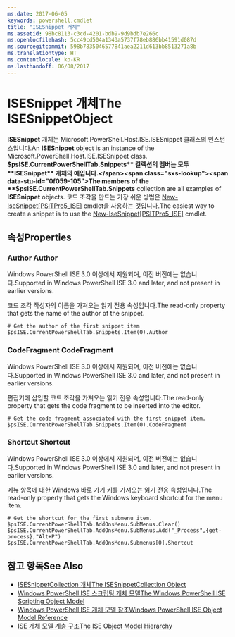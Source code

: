 ```yaml
---
ms.date: 2017-06-05
keywords: powershell,cmdlet
title: "ISESnippet 개체"
ms.assetid: 98bc8113-c3cd-4201-bdb9-9d9bdb7e266c
ms.openlocfilehash: 5cc49cd504a1343a5737f78eb886bb41591d087d
ms.sourcegitcommit: 598b7835046577841aea2211d613bb8513271a8b
ms.translationtype: HT
ms.contentlocale: ko-KR
ms.lasthandoff: 06/08/2017
---
```

# <a name="the-isesnippetobject"></a><span data-ttu-id="0f059-103">ISESnippet 개체</span><span class="sxs-lookup"><span data-stu-id="0f059-103">The ISESnippetObject</span></span>
  <span data-ttu-id="0f059-104">**ISESnippet** 개체는 Microsoft.PowerShell.Host.ISE.ISESnippet 클래스의 인스턴스입니다.</span><span class="sxs-lookup"><span data-stu-id="0f059-104">An **ISESnippet** object is an instance of the Microsoft.PowerShell.Host.ISE.ISESnippet class.</span></span> <span data-ttu-id="0f059-105">**$psISE.CurrentPowerShellTab.Snippets** 컬렉션의 멤버는 모두 **ISESnippet** 개체의 예입니다.</span><span class="sxs-lookup"><span data-stu-id="0f059-105">The members of the **$psISE.CurrentPowerShellTab.Snippets** collection are all examples of **ISESnippet** objects.</span></span> <span data-ttu-id="0f059-106">코드 조각을 만드는 가장 쉬운 방법은 [New-IseSnippet&#91;PSITPro5_ISE&#93;](https://technet.microsoft.com/en-us/library/0a6339a3-2683-4a8e-8929-90ad9a95c3e0) cmdlet을 사용하는 것입니다.</span><span class="sxs-lookup"><span data-stu-id="0f059-106">The easiest way to create a snippet is to use the [New-IseSnippet&#91;PSITPro5_ISE&#93;](https://technet.microsoft.com/en-us/library/0a6339a3-2683-4a8e-8929-90ad9a95c3e0) cmdlet.</span></span>

## <a name="properties"></a><span data-ttu-id="0f059-107">속성</span><span class="sxs-lookup"><span data-stu-id="0f059-107">Properties</span></span>

###  <span data-ttu-id="0f059-108"><a name="DisplayName"></a> Author</span><span class="sxs-lookup"><span data-stu-id="0f059-108"><a name="DisplayName"></a> Author</span></span>
  <span data-ttu-id="0f059-109">Windows PowerShell ISE 3.0 이상에서 지원되며, 이전 버전에는 없습니다.</span><span class="sxs-lookup"><span data-stu-id="0f059-109">Supported in Windows PowerShell ISE 3.0 and later, and not present in earlier versions.</span></span> 

 <span data-ttu-id="0f059-110">코드 조각 작성자의 이름을 가져오는 읽기 전용 속성입니다.</span><span class="sxs-lookup"><span data-stu-id="0f059-110">The read-only property that gets the name of the author of the snippet.</span></span>

```
# Get the author of the first snippet item
$psISE.CurrentPowerShellTab.Snippets.Item(0).Author

```

###  <span data-ttu-id="0f059-111"><a name="Action"></a> CodeFragment</span><span class="sxs-lookup"><span data-stu-id="0f059-111"><a name="Action"></a> CodeFragment</span></span>
  <span data-ttu-id="0f059-112">Windows PowerShell ISE 3.0 이상에서 지원되며, 이전 버전에는 없습니다.</span><span class="sxs-lookup"><span data-stu-id="0f059-112">Supported in Windows PowerShell ISE 3.0 and later, and not present in earlier versions.</span></span> 

 <span data-ttu-id="0f059-113">편집기에 삽입할 코드 조각을 가져오는 읽기 전용 속성입니다.</span><span class="sxs-lookup"><span data-stu-id="0f059-113">The read-only property that gets the code fragment to be inserted into the editor.</span></span>

```
# Get the code fragment associated with the first snippet item.
$psISE.CurrentPowerShellTab.Snippets.Item(0).CodeFragment

```

###  <span data-ttu-id="0f059-114"><a name="Shortcut"></a> Shortcut</span><span class="sxs-lookup"><span data-stu-id="0f059-114"><a name="Shortcut"></a> Shortcut</span></span>
  <span data-ttu-id="0f059-115">Windows PowerShell ISE 3.0 이상에서 지원되며, 이전 버전에는 없습니다.</span><span class="sxs-lookup"><span data-stu-id="0f059-115">Supported in Windows PowerShell ISE 3.0 and later, and not present in earlier versions.</span></span> 

 <span data-ttu-id="0f059-116">메뉴 항목에 대한 Windows 바로 가기 키를 가져오는 읽기 전용 속성입니다.</span><span class="sxs-lookup"><span data-stu-id="0f059-116">The read-only property that gets the Windows keyboard shortcut for the menu item.</span></span>

```
# Get the shortcut for the first submenu item.
$psISE.CurrentPowerShellTab.AddOnsMenu.SubMenus.Clear()
$psISE.CurrentPowerShellTab.AddOnsMenu.SubMenus.Add("_Process",{get-process},"Alt+P")
$psISE.CurrentPowerShellTab.AddOnsMenu.Submenus[0].Shortcut
```

## <a name="see-also"></a><span data-ttu-id="0f059-117">참고 항목</span><span class="sxs-lookup"><span data-stu-id="0f059-117">See Also</span></span>
- [<span data-ttu-id="0f059-118">ISESnippetCollection 개체</span><span class="sxs-lookup"><span data-stu-id="0f059-118">The ISESnippetCollection Object</span></span>](The-ISESnippetCollection-Object.md) 
- [<span data-ttu-id="0f059-119">Windows PowerShell ISE 스크립팅 개체 모델</span><span class="sxs-lookup"><span data-stu-id="0f059-119">The Windows PowerShell ISE Scripting Object Model</span></span>](The-Windows-PowerShell-ISE-Scripting-Object-Model.md) 
- [<span data-ttu-id="0f059-120">Windows PowerShell ISE 개체 모델 참조</span><span class="sxs-lookup"><span data-stu-id="0f059-120">Windows PowerShell ISE Object Model Reference</span></span>](Windows-PowerShell-ISE-Object-Model-Reference.md) 
- [<span data-ttu-id="0f059-121">ISE 개체 모델 계층 구조</span><span class="sxs-lookup"><span data-stu-id="0f059-121">The ISE Object Model Hierarchy</span></span>](The-ISE-Object-Model-Hierarchy.md)

  
